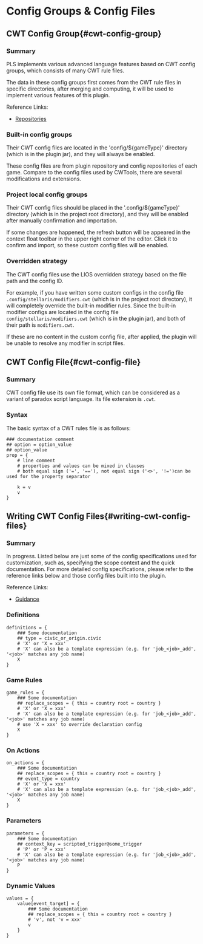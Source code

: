 # Config Groups & Config Files

## CWT Config Group{#cwt-config-group}

### Summary

PLS implements various advanced language features based on CWT config groups, which consists of many CWT rule files.

The data in these config groups first comes from the CWT rule files in specific directories,
after merging and computing, it will be used to implement various features of this plugin.

Reference Links:

* [Repositories](https://github.com/DragonKnightOfBreeze/Paradox-Language-Support/tree/master/src/main/resources/config)

### Built-in config groups

Their CWT config files are located in the 'config/${gameType}' directory (which is in the plugin jar), and they will always be enabled.

These config files are from plugin repository and config repositories of each game. Compare to the config files used by CWTools, there are several modifications and extensions. 

### Project local config groups

Their CWT config files should be placed in the '.config/${gameType}' directory (which is in the project root directory), and they will be enabled after manually confirmation and importation.

If some changes are happened, the refresh button will be appeared in the context float toolbar in the upper right corner of the editor. Click it to confirm and import, so these custom config files will be enabled.

### Overridden strategy

The CWT config files use the LIOS overridden strategy based on the file path and the config ID.

For example, if you have written some custom configs in the config file `.config/stellaris/modifiers.cwt` (which is in the project root directory), it will completely override the built-in modifier rules.
Since the built-in modifier configs are located in the config file `config/stellaris/modifiers.cwt` (which is in the plugin jar), and both of their path is `modifiers.cwt`.

If these are no content in the custom config file, after applied, the plugin will be unable to resolve any modifier in script files.

## CWT Config File{#cwt-config-file}

### Summary

CWT config file use its own file format, which can be considered as a variant of paradox script language. Its file extension is `.cwt`.

### Syntax

The basic syntax of a CWT rules file is as follows:

```cwt
### documentation comment
## option = option_value
## option_value
prop = {
	# line comment
    # properties and values can be mixed in clauses
    # both equal sign ('=', '=='), not equal sign ('<>', '!=')can be used for the property separator
    
    k = v
    v
}
```

## Writing CWT Config Files{#writing-cwt-config-files}

### Summary

In progress.
Listed below are just some of the config specifications used for customization, such as, specifying the scope context and the quick documentation.
For more detailed config specifications, please refer to the reference links below and those config files built into the plugin.

Reference Links:

* [Guidance](https://github.com/DragonKnightOfBreeze/Paradox-Language-Support/blob/master/references/cwt/guidance.md)

### Definitions

```cwt
definitions = {
    ### Some documentation
	## type = civic_or_origin.civic
	# 'X' or 'X = xxx'
    # 'X' can also be a template expression (e.g. for 'job_<job>_add', '<job>' matches any job name)
    X
}
```

### Game Rules

```cwt
game_rules = {
    ### Some documentation
    ## replace_scopes = { this = country root = country }
	# 'X' or 'X = xxx'
	# 'X' can also be a template expression (e.g. for 'job_<job>_add', '<job>' matches any job name)
    # use 'X = xxx' to override declaration config
    X
}
```

### On Actions

```cwt
on_actions = {
    ### Some documentation
    ## replace_scopes = { this = country root = country }
	## event_type = country
    # 'X' or 'X = xxx'
	# 'X' can also be a template expression (e.g. for 'job_<job>_add', '<job>' matches any job name)
    X
}
```

### Parameters

```cwt
parameters = {
    ### Some documentation
    ## context_key = scripted_trigger@some_trigger
	# 'P' or 'P = xxx'
	# 'X' can also be a template expression (e.g. for 'job_<job>_add', '<job>' matches any job name)
    P
}
```

### Dynamic Values

```cwt
values = {
    value[event_target] = {
        ### Some documentation
		## replace_scopes = { this = country root = country }
        # 'v', not 'v = xxx'
        v
    }
}
```
